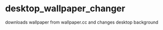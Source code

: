 desktop_wallpaper_changer
=========================

downloads wallpaper from wallpaper.cc and changes desktop background
